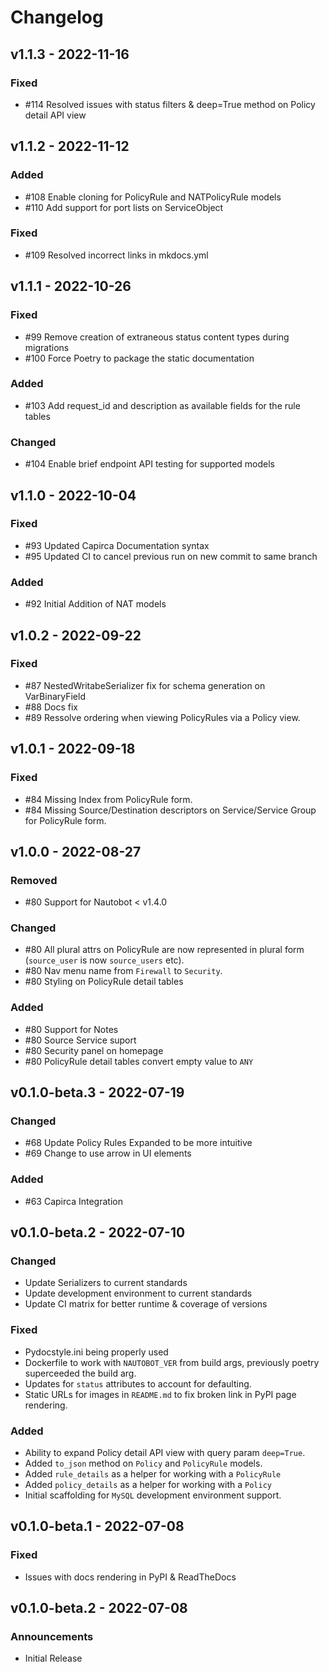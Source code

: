 # Changelog

## v1.1.3 - 2022-11-16

### Fixed

- #114 Resolved issues with status filters & deep=True method on Policy detail API view

## v1.1.2 - 2022-11-12

### Added

- #108 Enable cloning for PolicyRule and NATPolicyRule models
- #110 Add support for port lists on ServiceObject

### Fixed

- #109 Resolved incorrect links in mkdocs.yml

## v1.1.1 - 2022-10-26

### Fixed

- #99 Remove creation of extraneous status content types during migrations
- #100 Force Poetry to package the static documentation

### Added

- #103 Add request_id and description as available fields for the rule tables

### Changed

- #104 Enable brief endpoint API testing for supported models

## v1.1.0 - 2022-10-04

### Fixed

- #93 Updated Capirca Documentation syntax
- #95 Updated CI to cancel previous run on new commit to same branch

### Added

- #92 Initial Addition of NAT models

## v1.0.2 - 2022-09-22

### Fixed

- #87 NestedWritabeSerializer fix for schema generation on VarBinaryField
- #88 Docs fix
- #89 Ressolve ordering when viewing PolicyRules via a Policy view.

## v1.0.1 - 2022-09-18

### Fixed

- #84 Missing Index from PolicyRule form.
- #84 Missing Source/Destination descriptors on Service/Service Group for PolicyRule form.

## v1.0.0 - 2022-08-27

### Removed

- #80 Support for Nautobot < v1.4.0

### Changed

- #80 All plural attrs on PolicyRule are now represented in plural form (`source_user` is now `source_users` etc).
- #80 Nav menu name from `Firewall` to `Security`.
- #80 Styling on PolicyRule detail tables

### Added

- #80 Support for Notes
- #80 Source Service suport
- #80 Security panel on homepage
- #80 PolicyRule detail tables convert empty value to `ANY`

## v0.1.0-beta.3 - 2022-07-19

### Changed

- #68 Update Policy Rules Expanded to be more intuitive
- #69 Change to use arrow in UI elements

### Added

- #63 Capirca Integration

## v0.1.0-beta.2 - 2022-07-10

### Changed

- Update Serializers to current standards
- Update development environment to current standards
- Update CI matrix for better runtime & coverage of versions

### Fixed

- Pydocstyle.ini being properly used
- Dockerfile to work with `NAUTOBOT_VER` from build args, previously poetry superceeded the build arg.
- Updates for `status` attributes to account for defaulting.
- Static URLs for images in `README.md` to fix broken link in PyPI page rendering.

### Added

- Ability to expand Policy detail API view with query param `deep=True`.
- Added `to_json` method on `Policy` and `PolicyRule` models.
- Added `rule_details` as a helper for working with a `PolicyRule`
- Added `policy_details` as a helper for working with a `Policy`
- Initial scaffolding for `MySQL` development environment support.

## v0.1.0-beta.1 - 2022-07-08

### Fixed

- Issues with docs rendering in PyPI & ReadTheDocs

## v0.1.0-beta.2 - 2022-07-08

### Announcements

- Initial Release
